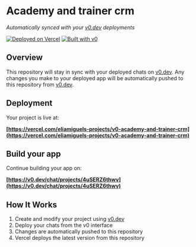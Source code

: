 # Academy and trainer crm

*Automatically synced with your [v0.dev](https://v0.dev) deployments*

[![Deployed on Vercel](https://img.shields.io/badge/Deployed%20on-Vercel-black?style=for-the-badge&logo=vercel)](https://vercel.com/eliamiguels-projects/v0-academy-and-trainer-crm)
[![Built with v0](https://img.shields.io/badge/Built%20with-v0.dev-black?style=for-the-badge)](https://v0.dev/chat/projects/4uSERZ6thwv)

## Overview

This repository will stay in sync with your deployed chats on [v0.dev](https://v0.dev).
Any changes you make to your deployed app will be automatically pushed to this repository from [v0.dev](https://v0.dev).

## Deployment

Your project is live at:

**[https://vercel.com/eliamiguels-projects/v0-academy-and-trainer-crm](https://vercel.com/eliamiguels-projects/v0-academy-and-trainer-crm)**

## Build your app

Continue building your app on:

**[https://v0.dev/chat/projects/4uSERZ6thwv](https://v0.dev/chat/projects/4uSERZ6thwv)**

## How It Works

1. Create and modify your project using [v0.dev](https://v0.dev)
2. Deploy your chats from the v0 interface
3. Changes are automatically pushed to this repository
4. Vercel deploys the latest version from this repository